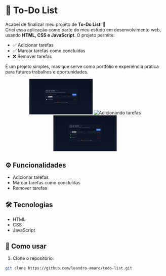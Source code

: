 # 🚀 To-Do List

Acabei de finalizar meu projeto de **To-Do List**! 🎉  
Criei essa aplicação como parte do meu estudo em desenvolvimento web, usando **HTML, CSS e JavaScript**. O projeto permite:

- ✅ Adicionar tarefas  
- ✅ Marcar tarefas como concluídas  
- ❌ Remover tarefas  

É um projeto simples, mas que serve como portfólio e experiência prática para futuros trabalhos e oportunidades.

<div align="center"> <img src="screenshots/home.png" width="200" alt="Tela inicial"> <img src="screenshots/add-task.png" width="200" alt="Adicionando tarefas"> <img src="screenshots/completed.png" width="200" alt="Tarefas concluídas"> </div>

## ⚙️ Funcionalidades
- Adicionar tarefas  
- Marcar tarefas como concluídas  
- Remover tarefas  

## 🛠 Tecnologias
- HTML  
- CSS  
- JavaScript  

## 📖 Como usar
1. Clone o repositório:
```bash
git clone https://github.com/leandro-amaro/todo-list.git
